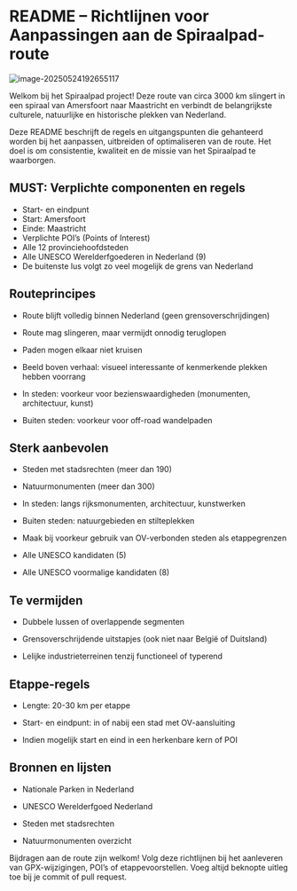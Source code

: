 # README – Richtlijnen voor Aanpassingen aan de Spiraalpad-route

![image-20250524192655117](C:\data\2025\spiraalpad\image-20250524192655117.png)

Welkom bij het Spiraalpad project! Deze route van circa 3000 km slingert in een spiraal van Amersfoort naar Maastricht en verbindt de belangrijkste culturele, natuurlijke en historische plekken van Nederland.

Deze README beschrijft de regels en uitgangspunten die gehanteerd worden bij het aanpassen, uitbreiden of optimaliseren van de route. Het doel is om consistentie, kwaliteit en de missie van het Spiraalpad te waarborgen.

## MUST: Verplichte componenten en regels

- Start- en eindpunt
- Start: Amersfoort
- Einde: Maastricht
- Verplichte POI’s (Points of Interest)
- Alle 12 provinciehoofdsteden
- Alle UNESCO Werelderfgoederen in Nederland (9)
- De buitenste lus volgt zo veel mogelijk de grens van Nederland


## Routeprincipes

- Route blijft volledig binnen Nederland (geen grensoverschrijdingen)

- Route mag slingeren, maar vermijdt onnodig teruglopen

- Paden mogen elkaar niet kruisen

- Beeld boven verhaal: visueel interessante of kenmerkende plekken hebben voorrang

- In steden: voorkeur voor bezienswaardigheden (monumenten, architectuur, kunst)

- Buiten steden: voorkeur voor off-road wandelpaden


## Sterk aanbevolen

- Steden met stadsrechten (meer dan 190)

- Natuurmonumenten (meer dan 300)

- In steden: langs rijksmonumenten, architectuur, kunstwerken

- Buiten steden: natuurgebieden en stilteplekken

- Maak bij voorkeur gebruik van OV-verbonden steden als etappegrenzen

- Alle UNESCO kandidaten (5)

- Alle UNESCO voormalige kandidaten (8)


## Te vermijden

- Dubbele lussen of overlappende segmenten

- Grensoverschrijdende uitstapjes (ook niet naar België of Duitsland)

- Lelijke industrieterreinen tenzij functioneel of typerend


## Etappe-regels

- Lengte: 20-30 km per etappe

- Start- en eindpunt: in of nabij een stad met OV-aansluiting

- Indien mogelijk start en eind in een herkenbare kern of POI


## Bronnen en lijsten

- Nationale Parken in Nederland

- UNESCO Werelderfgoed Nederland

- Steden met stadsrechten

- Natuurmonumenten overzicht


Bijdragen aan de route zijn welkom! Volg deze richtlijnen bij het aanleveren van GPX-wijzigingen, POI’s of etappevoorstellen. Voeg altijd beknopte uitleg toe bij je commit of pull request.

